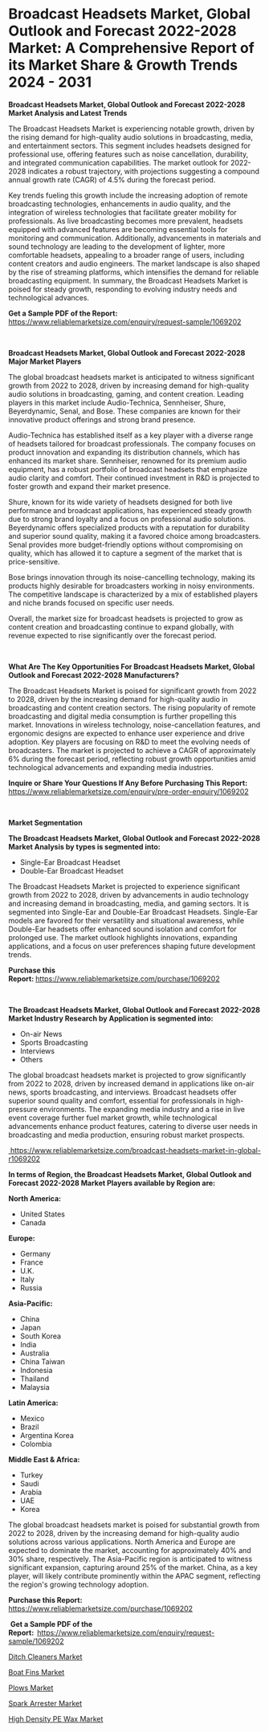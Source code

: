 <p><h1>Broadcast Headsets Market, Global Outlook and Forecast 2022-2028 Market: A Comprehensive Report of its Market Share & Growth Trends 2024 - 2031</h1></p><p><strong>Broadcast Headsets Market, Global Outlook and Forecast 2022-2028 Market Analysis and Latest Trends</strong></p>
<p><p>The Broadcast Headsets Market is experiencing notable growth, driven by the rising demand for high-quality audio solutions in broadcasting, media, and entertainment sectors. This segment includes headsets designed for professional use, offering features such as noise cancellation, durability, and integrated communication capabilities. The market outlook for 2022-2028 indicates a robust trajectory, with projections suggesting a compound annual growth rate (CAGR) of 4.5% during the forecast period. </p><p>Key trends fueling this growth include the increasing adoption of remote broadcasting technologies, enhancements in audio quality, and the integration of wireless technologies that facilitate greater mobility for professionals. As live broadcasting becomes more prevalent, headsets equipped with advanced features are becoming essential tools for monitoring and communication. Additionally, advancements in materials and sound technology are leading to the development of lighter, more comfortable headsets, appealing to a broader range of users, including content creators and audio engineers. The market landscape is also shaped by the rise of streaming platforms, which intensifies the demand for reliable broadcasting equipment. In summary, the Broadcast Headsets Market is poised for steady growth, responding to evolving industry needs and technological advances.</p></p>
<p><strong>Get a Sample PDF of the Report:&nbsp;</strong> <a href="https://www.reliablemarketsize.com/enquiry/request-sample/1069202">https://www.reliablemarketsize.com/enquiry/request-sample/1069202</a></p>
<p>&nbsp;</p>
<p><strong>Broadcast Headsets Market, Global Outlook and Forecast 2022-2028 Major Market Players</strong></p>
<p><p>The global broadcast headsets market is anticipated to witness significant growth from 2022 to 2028, driven by increasing demand for high-quality audio solutions in broadcasting, gaming, and content creation. Leading players in this market include Audio-Technica, Sennheiser, Shure, Beyerdynamic, Senal, and Bose. These companies are known for their innovative product offerings and strong brand presence.</p><p>Audio-Technica has established itself as a key player with a diverse range of headsets tailored for broadcast professionals. The company focuses on product innovation and expanding its distribution channels, which has enhanced its market share. Sennheiser, renowned for its premium audio equipment, has a robust portfolio of broadcast headsets that emphasize audio clarity and comfort. Their continued investment in R&D is projected to foster growth and expand their market presence.</p><p>Shure, known for its wide variety of headsets designed for both live performance and broadcast applications, has experienced steady growth due to strong brand loyalty and a focus on professional audio solutions. Beyerdynamic offers specialized products with a reputation for durability and superior sound quality, making it a favored choice among broadcasters. Senal provides more budget-friendly options without compromising on quality, which has allowed it to capture a segment of the market that is price-sensitive.</p><p>Bose brings innovation through its noise-cancelling technology, making its products highly desirable for broadcasters working in noisy environments. The competitive landscape is characterized by a mix of established players and niche brands focused on specific user needs.</p><p>Overall, the market size for broadcast headsets is projected to grow as content creation and broadcasting continue to expand globally, with revenue expected to rise significantly over the forecast period.</p></p>
<p>&nbsp;</p>
<p><strong>What Are The Key Opportunities For Broadcast Headsets Market, Global Outlook and Forecast 2022-2028 Manufacturers?</strong></p>
<p><p>The Broadcast Headsets Market is poised for significant growth from 2022 to 2028, driven by the increasing demand for high-quality audio in broadcasting and content creation sectors. The rising popularity of remote broadcasting and digital media consumption is further propelling this market. Innovations in wireless technology, noise-cancellation features, and ergonomic designs are expected to enhance user experience and drive adoption. Key players are focusing on R&D to meet the evolving needs of broadcasters. The market is projected to achieve a CAGR of approximately 6% during the forecast period, reflecting robust growth opportunities amid technological advancements and expanding media industries.</p></p>
<p><strong>Inquire or Share Your Questions If Any Before Purchasing This Report:</strong> <a href="https://www.reliablemarketsize.com/enquiry/pre-order-enquiry/1069202">https://www.reliablemarketsize.com/enquiry/pre-order-enquiry/1069202</a></p>
<p>&nbsp;</p>
<p><strong>Market Segmentation</strong></p>
<p><strong>The Broadcast Headsets Market, Global Outlook and Forecast 2022-2028 Market Analysis by types is segmented into:</strong></p>
<p><ul><li>Single-Ear Broadcast Headset</li><li>Double-Ear Broadcast Headset</li></ul></p>
<p><p>The Broadcast Headsets Market is projected to experience significant growth from 2022 to 2028, driven by advancements in audio technology and increasing demand in broadcasting, media, and gaming sectors. It is segmented into Single-Ear and Double-Ear Broadcast Headsets. Single-Ear models are favored for their versatility and situational awareness, while Double-Ear headsets offer enhanced sound isolation and comfort for prolonged use. The market outlook highlights innovations, expanding applications, and a focus on user preferences shaping future development trends.</p></p>
<p><strong>Purchase this Report:&nbsp;</strong><a href="https://www.reliablemarketsize.com/purchase/1069202">https://www.reliablemarketsize.com/purchase/1069202</a></p>
<p>&nbsp;</p>
<p><strong>The Broadcast Headsets Market, Global Outlook and Forecast 2022-2028 Market Industry Research by Application is segmented into:</strong></p>
<p><ul><li>On-air News</li><li>Sports Broadcasting</li><li>Interviews</li><li>Others</li></ul></p>
<p><p>The global broadcast headsets market is projected to grow significantly from 2022 to 2028, driven by increased demand in applications like on-air news, sports broadcasting, and interviews. Broadcast headsets offer superior sound quality and comfort, essential for professionals in high-pressure environments. The expanding media industry and a rise in live event coverage further fuel market growth, while technological advancements enhance product features, catering to diverse user needs in broadcasting and media production, ensuring robust market prospects.</p></p>
<p><a href="https://www.reliablemarketsize.com/broadcast-headsets-market-in-global-r1069202">&nbsp;https://www.reliablemarketsize.com/broadcast-headsets-market-in-global-r1069202</a></p>
<p><strong>In terms of Region, the Broadcast Headsets Market, Global Outlook and Forecast 2022-2028 Market Players available by Region are:</strong></p>
<p>
    <p> <strong> North America: </strong>
        <ul>
            <li>United States</li>
            <li>Canada</li>
        </ul>
        </p> 
    <p> <strong> Europe: </strong>
        <ul>
            <li>Germany</li>
            <li>France</li>
            <li>U.K.</li>
            <li>Italy</li>
            <li>Russia</li>
        </ul>
        </p> 
    <p> <strong> Asia-Pacific: </strong>
        <ul>
            <li>China</li>
            <li>Japan</li>
            <li>South Korea</li>
            <li>India</li>
            <li>Australia</li>
            <li>China Taiwan</li>
            <li>Indonesia</li>
            <li>Thailand</li>
            <li>Malaysia</li>
        </ul>
        </p> 
    <p> <strong> Latin America: </strong>
        <ul>
            <li>Mexico</li>
            <li>Brazil</li>
            <li>Argentina Korea</li>
            <li>Colombia</li>
        </ul>
        </p> 
    <p> <strong> Middle East & Africa: </strong>
        <ul>
            <li>Turkey</li>
            <li>Saudi</li>
            <li>Arabia</li>
            <li>UAE</li>
            <li>Korea</li>
        </ul>
    </p>
    </p>
<p><p>The global broadcast headsets market is poised for substantial growth from 2022 to 2028, driven by the increasing demand for high-quality audio solutions across various applications. North America and Europe are expected to dominate the market, accounting for approximately 40% and 30% share, respectively. The Asia-Pacific region is anticipated to witness significant expansion, capturing around 25% of the market. China, as a key player, will likely contribute prominently within the APAC segment, reflecting the region's growing technology adoption.</p></p>
<p><strong>Purchase this Report: </strong><a href="https://www.reliablemarketsize.com/purchase/1069202">https://www.reliablemarketsize.com/purchase/1069202</a></p>
<p>&nbsp;<strong>Get a Sample PDF of the Report:&nbsp;&nbsp;</strong><a href="https://www.reliablemarketsize.com/enquiry/request-sample/1069202">https://www.reliablemarketsize.com/enquiry/request-sample/1069202</a></p>
<p><strong></strong></p>
<p><p><a href="https://www.linkedin.com/pulse/emerging-market-trends-regional-analysis-ditch-cleaners-forecasted-0vone?trackingId=c%2FdETTrgTD6RlS16ffz2Cw%3D%3D">Ditch Cleaners Market</a></p><p><a href="https://medium.com/@krisulserrw/the-global-boat-fins-market-is-expected-to-witness-a-compound-annual-growth-rate-cagr-of-12-1-f0993fa55aa5">Boat Fins Market</a></p><p><a href="https://www.linkedin.com/pulse/plows-market-evolution-global-trends-regional-dynamics-2024-eupke?trackingId=ijCWAMyFQWmKu23vCoShmQ%3D%3D">Plows Market</a></p><p><a href="https://medium.com/@ml68flom/the-spark-arrester-market-has-witnessed-significant-growth-in-recent-years-and-this-trend-is-b948c8ffb49e">Spark Arrester Market</a></p><p><a href="https://issuu.com/reportprime-2/docs/high-density-pe-wax-market-size-203_97789c8a9edd55">High Density PE Wax Market</a></p></p>